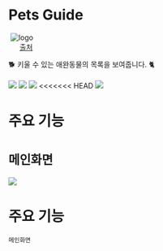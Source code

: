 # Pets Guide

&#160;![logo](https://user-images.githubusercontent.com/66199817/177285181-6e2bba89-c18f-4c34-b88d-c627ea0c592e.jpg) <br /> 
&#160;[출처](https://www.vecteezy.com/vector-art/2121105-cute-shiba-inu-dog-with-pancake-on-his-head-cartoon-vector-illustration) <br />

🐕 키울 수 있는 애완동물의 목록을 보여줍니다. 🐈 <br /> <br />
<img src="https://img.shields.io/badge/JavaScript-F7DF1E?style=plastic&logo=JavaScript&logoColor=black">
<img src="https://img.shields.io/badge/React-61DAFB?style=plastic&logo=React&logoColor=black">
<img src="https://img.shields.io/badge/styled components-DB7093?style=plastic&logo=styled components&logoColor=black">
<<<<<<< HEAD
<img src="https://img.shields.io/badge/React Router-CA4245?style=plastic&logo=React Router&logoColor=black">

# 주요 기능

# `메인화면`

<img src="https://img.shields.io/badge/React Router-CA4245?style=plastic&logo=React Router&logoColor=black">

# 주요 기능

`메인화면`
